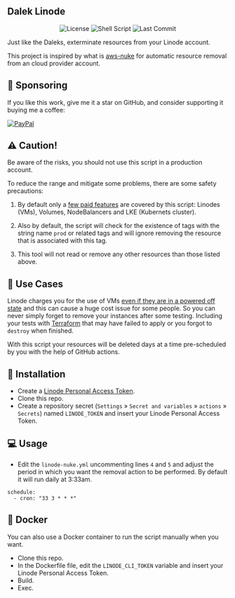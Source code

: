 <h2>Dalek Linode</h2>

<p align="center">
    <img alt="License" src="https://img.shields.io/badge/License-GPLv3-blue.svg?style=for-the-badge" />
    <img alt="Shell Script" src="https://img.shields.io/badge/Linode-00A95C?style=for-the-badge&logo=Linode&logoColor=white" />
    <img alt="Last Commit" src="https://img.shields.io/github/last-commit/ciro-mota/dalek-linode?style=for-the-badge" />
</p>

Just like the Daleks, exterminate resources from your Linode account.

This project is inspired by what is <a href="https://github.com/rebuy-de/aws-nuke" target="_blank">aws-nuke</a> for automatic resource removal from an cloud provider account.

## 🎁 Sponsoring

If you like this work, give me it a star on GitHub, and consider supporting it buying me a coffee:

[![PayPal](https://img.shields.io/badge/PayPal-00457C?style=for-the-badge&logo=paypal&logoColor=white)](https://www.paypal.com/donate/?business=VUS6R8TX53NTS&no_recurring=0&currency_code=USD)

## ⚠️ Caution!

Be aware of the risks, you should not use this script in a production account.

To reduce the range and mitigate some problems, there are some safety precautions:

1. By default only a [few paid features](https://www.linode.com/pricing/) are covered by this script: Linodes (VMs), Volumes, NodeBalancers and LKE (Kubernets cluster).

2. Also by default, the script will check for the existence of tags with the string name `prod` or related tags and will ignore removing the resource that is associated with this tag.

3. This tool will not read or remove any other resources than those listed above.


## 💸 Use Cases

Linode charges you for the use of VMs [even if they are in a powered off state](https://www.linode.com/docs/products/platform/billing/#will-i-be-billed-for-powered-off-or-unused-services) and this can cause a huge cost issue for some people. So you can never simply forget to remove your instances after some testing. Including your tests with [Terraform](https://www.terraform.io/) that may have failed to apply or you forgot to `destroy` when finished.

With this script your resources will be deleted days at a time pre-scheduled by you with the help of GitHub actions.

## 🚀 Installation

- Create a [Linode Personal Access Token](https://www.linode.com/docs/products/tools/api/guides/manage-api-tokens/).
- Clone this repo.
- Create a repository secret (`Settings` » `Secret and variables` » `actions` » `Secrets`) named `LINODE_TOKEN` and insert your Linode Personal Access Token.

## 💻 Usage

- Edit the `linode-nuke.yml` uncommenting lines `4` and `5` and adjust the period in which you want the removal action to be performed. By default it will run daily at 3:33am.

```
schedule:
  - cron: "33 3 * * *"
```

## 🐳 Docker

You can also use a Docker container to run the script manually when you want.

- Clone this repo.
- In the Dockerfile file, edit the `LINODE_CLI_TOKEN` variable and insert your Linode Personal Access Token.
- Build.
- Exec.